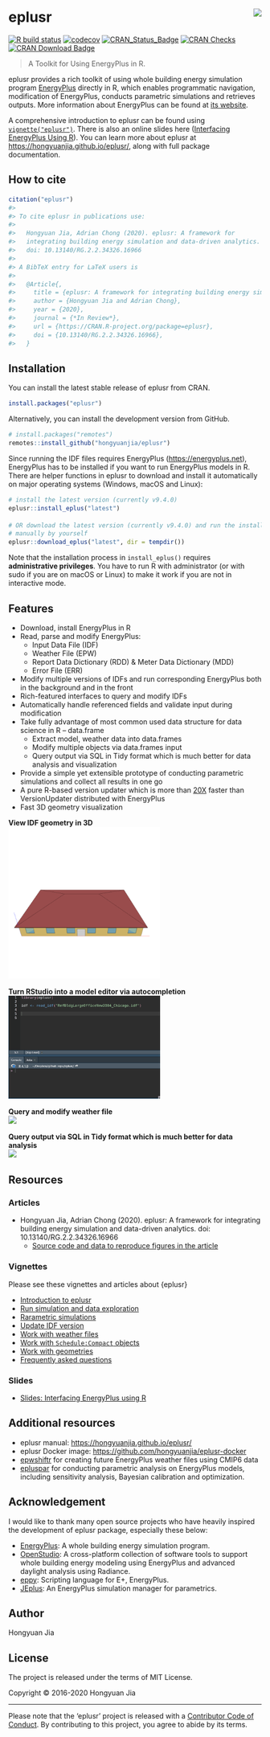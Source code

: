 
<!-- README.md is generated from README.Rmd. Please edit that file -->

# eplusr <img src="man/figures/logo.svg" align="right" />

<!-- badges: start -->

[![R build
status](https://github.com/hongyuanjia/eplusr/workflows/R-CMD-check/badge.svg)](https://github.com/hongyuanjia/eplusr/actions)
[![codecov](https://codecov.io/gh/hongyuanjia/eplusr/branch/master/graph/badge.svg)](https://codecov.io/gh/hongyuanjia/eplusr)
[![CRAN\_Status\_Badge](http://www.r-pkg.org/badges/version/eplusr)](https://cran.r-project.org/package=eplusr)
[![CRAN
Checks](https://cranchecks.info/badges/summary/eplusr)](https://cranchecks.info/pkgs/eplusr)
[![CRAN Download
Badge](https://cranlogs.r-pkg.org/badges/eplusr)](https://cran.r-project.org/package=eplusr)
<!-- badges: end -->

> A Toolkit for Using EnergyPlus in R.

eplusr provides a rich toolkit of using whole building energy simulation
program [EnergyPlus](https://energyplus.net) directly in R, which
enables programmatic navigation, modification of EnergyPlus, conducts
parametric simulations and retrieves outputs. More information about
EnergyPlus can be found at [its website](https://energyplus.net).

A comprehensive introduction to eplusr can be found using
[`vignette("eplusr")`](https://hongyuanjia.github.io/eplusr/articles/eplusr.html).
There is also an online slides here ([Interfacing EnergyPlus Using
R](https://hongyuanjia.github.io/eplusrIntro/)). You can learn more
about eplusr at <https://hongyuanjia.github.io/eplusr/>, along with full
package documentation.

## How to cite

``` r
citation("eplusr")
#> 
#> To cite eplusr in publications use:
#> 
#>   Hongyuan Jia, Adrian Chong (2020). eplusr: A framework for
#>   integrating building energy simulation and data-driven analytics.
#>   doi: 10.13140/RG.2.2.34326.16966
#> 
#> A BibTeX entry for LaTeX users is
#> 
#>   @Article{,
#>     title = {eplusr: A framework for integrating building energy simulation and data-driven analytics},
#>     author = {Hongyuan Jia and Adrian Chong},
#>     year = {2020},
#>     journal = {*In Review*},
#>     url = {https://CRAN.R-project.org/package=eplusr},
#>     doi = {10.13140/RG.2.2.34326.16966},
#>   }
```

## Installation

You can install the latest stable release of eplusr from CRAN.

``` r
install.packages("eplusr")
```

Alternatively, you can install the development version from GitHub.

``` r
# install.packages("remotes")
remotes::install_github("hongyuanjia/eplusr")
```

Since running the IDF files requires EnergyPlus
(<https://energyplus.net>), EnergyPlus has to be installed if you want
to run EnergyPlus models in R. There are helper functions in eplusr to
download and install it automatically on major operating systems
(Windows, macOS and Linux):

``` r
# install the latest version (currently v9.4.0)
eplusr::install_eplus("latest")

# OR download the latest version (currently v9.4.0) and run the installer
# manually by yourself
eplusr::download_eplus("latest", dir = tempdir())
```

Note that the installation process in `install_eplus()` requires
**administrative privileges**. You have to run R with administrator (or
with sudo if you are on macOS or Linux) to make it work if you are not
in interactive mode.

## Features

  - Download, install EnergyPlus in R
  - Read, parse and modify EnergyPlus:
      - Input Data File (IDF)
      - Weather File (EPW)
      - Report Data Dictionary (RDD) & Meter Data Dictionary (MDD)
      - Error File (ERR)
  - Modify multiple versions of IDFs and run corresponding EnergyPlus
    both in the background and in the front
  - Rich-featured interfaces to query and modify IDFs
  - Automatically handle referenced fields and validate input during
    modification
  - Take fully advantage of most common used data structure for data
    science in R – data.frame
      - Extract model, weather data into data.frames
      - Modify multiple objects via data.frames input
      - Query output via SQL in Tidy format which is much better for
        data analysis and visualization
  - Provide a simple yet extensible prototype of conducting parametric
    simulations and collect all results in one go
  - A pure R-based version updater which is more than
    [20X](https://hongyuanjia.github.io/eplusr/articles/transition.html)
    faster than VersionUpdater distributed with EnergyPlus
  - Fast 3D geometry visualization

**View IDF geometry in 3D**  
<img src="https://github.com/hongyuanjia/eplusr/blob/master/tools/figures/view_geometry.gif?raw=true" width="60%" />

**Turn RStudio into a model editor via autocompletion**  
<img src="https://github.com/hongyuanjia/eplusr/blob/master/tools/figures/autocomplete.gif?raw=true" width="60%" />

**Query and modify weather file**  
<img src="https://github.com/hongyuanjia/eplusr/blob/master/tools/figures/epw.gif?raw=true" width="60%" />

**Query output via SQL in Tidy format which is much better for data
analysis**  
<img src="https://github.com/hongyuanjia/eplusr/blob/master/tools/figures/job.gif?raw=true" width="60%" />

## Resources

### Articles

  - Hongyuan Jia, Adrian Chong (2020). eplusr: A framework for
    integrating building energy simulation and data-driven analytics.
    doi: 10.13140/RG.2.2.34326.16966
      - [Source code and data to reproduce figures in the
        article](https://github.com/ideas-lab-nus/eplusr-paper)

### Vignettes

Please see these vignettes and articles about {eplusr}

  - [Introduction to
    eplusr](https://hongyuanjia.github.io/eplusr/articles/eplusr.html)
  - [Run simulation and data
    exploration](https://hongyuanjia.github.io/eplusr/articles/job.html)
  - [Rarametric
    simulations](https://hongyuanjia.github.io/eplusr/articles/param.html)
  - [Update IDF
    version](https://hongyuanjia.github.io/eplusr/articles/transition.html)
  - [Work with weather
    files](https://hongyuanjia.github.io/eplusr/articles/epw.html)
  - [Work with `Schedule:Compact`
    objects](https://hongyuanjia.github.io/eplusr/articles/schedule.html)
  - [Work with
    geometries](https://hongyuanjia.github.io/eplusr/articles/geom.html)
  - [Frequently asked
    questions](https://hongyuanjia.github.io/eplusr/articles/faq.html)

### Slides

  - [Slides: Interfacing EnergyPlus using
    R](https://hongyuanjia.github.io/eplusrIntro/)

## Additional resources

  - eplusr manual: <https://hongyuanjia.github.io/eplusr/>
  - eplusr Docker image: <https://github.com/hongyuanjia/eplusr-docker>
  - [epwshiftr](https://CRAN.R-project.org/package=epwshiftr) for
    creating future EnergyPlus weather files using CMIP6 data
  - [epluspar](https://github.com/hongyuanjia/epluspar) for conducting
    parametric analysis on EnergyPlus models, including sensitivity
    analysis, Bayesian calibration and optimization.

## Acknowledgement

I would like to thank many open source projects who have heavily
inspired the development of eplusr package, especially these below:

  - [EnergyPlus](https://www.energyplus.net): A whole building energy
    simulation program.
  - [OpenStudio](https://www.openstudio.net): A cross-platform
    collection of software tools to support whole building energy
    modeling using EnergyPlus and advanced daylight analysis using
    Radiance.
  - [eppy](https://github.com/santoshphilip/eppy): Scripting language
    for E+, EnergyPlus.
  - [JEplus](http://www.jeplus.org): An EnergyPlus simulation manager
    for parametrics.

## Author

Hongyuan Jia

## License

The project is released under the terms of MIT License.

Copyright © 2016-2020 Hongyuan Jia

-----

Please note that the ‘eplusr’ project is released with a [Contributor
Code of
Conduct](https://github.com/hongyuanjia/eplusr/blob/master/.github/CODE_OF_CONDUCT.md).
By contributing to this project, you agree to abide by its terms.
